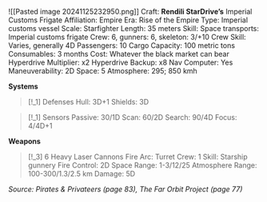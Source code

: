 ![[Pasted image 20241125232950.png]]
Craft: **Rendili StarDrive’s**
Imperial Customs Frigate
Affiliation: Empire
Era: Rise of the Empire
Type: Imperial customs vessel
Scale: Starfighter
Length: 35 meters
Skill: Space transports:
Imperial customs frigate
Crew: 6, gunners: 6, skeleton: 3/+10
Crew Skill: Varies, generally 4D
Passengers: 10
Cargo Capacity: 100 metric tons
Consumables: 3 months
Cost: Whatever the black market can bear
Hyperdrive Multiplier: x2
Hyperdrive Backup: x8
Nav Computer: Yes
Maneuverability: 2D
Space: 5
Atmosphere: 295; 850 kmh

**Systems**
> [!_1] Defenses
> Hull: 3D+1
> Shields: 3D

> [!_1] Sensors
> Passive: 30/1D
> Scan: 60/2D
> Search: 90/4D
> Focus: 4/4D+1

**Weapons**
> [!_3] 6 Heavy Laser Cannons
> Fire Arc: Turret
> Crew: 1
> Skill: Starship gunnery
> Fire Control: 2D
> Space Range: 1-3/12/25
> Atmosphere Range:
> 100-300/1.3/2.5 km
> Damage: 5D


*Source: Pirates & Privateers (page 83), The Far Orbit Project (page 77)*